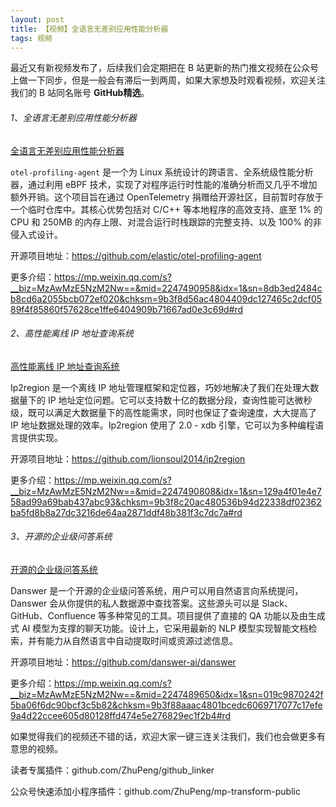 ```yaml
---
layout: post
title: 【视频】全语言无差别应用性能分析器
tags: 视频
---
```


最近又有新视频发布了，后续我们会定期把在 B 站更新的热门推文视频在公众号上做一下同步，但是一般会有滞后一到两周，如果大家想及时观看视频，欢迎关注我们的 B 站同名账号 **GitHub精选**。

######  1、全语言无差别应用性能分析器

[全语言无差别应用性能分析器](https://www.bilibili.com/video/BV1HM4m1m7cV/)

`otel-profiling-agent` 是一个为 Linux 系统设计的跨语言、全系统级性能分析器，通过利用 eBPF 技术，实现了对程序运行时性能的准确分析而又几乎不增加额外开销。这个项目旨在通过 OpenTelemetry 捐赠给开源社区，目前暂时存放于一个临时仓库中。其核心优势包括对 C/C++ 等本地程序的高效支持、底至 1% 的 CPU 和 250MB 的内存上限、对混合运行时栈跟踪的完整支持、以及 100% 的非侵入式设计。

开源项目地址：https://github.com/elastic/otel-profiling-agent

更多介绍：https://mp.weixin.qq.com/s?__biz=MzAwMzE5NzM2Nw==&mid=2247490958&idx=1&sn=8db3ed2484cb8cd6a2055bcb072ef020&chksm=9b3f8d56ac4804409dc127465c2dcf0589f4f85860f57628ce1ffe6404909b71667ad0e3c69d#rd

###### 2、高性能离线 IP 地址查询系统

[高性能离线 IP 地址查询系统](https://www.bilibili.com/video/BV1Xf421B7nW/)

Ip2region 是一个离线 IP 地址管理框架和定位器，巧妙地解决了我们在处理大数据量下的 IP 地址定位问题。它可以支持数十亿的数据分段，查询性能可达微秒级，既可以满足大数据量下的高性能需求，同时也保证了查询速度，大大提高了 IP 地址数据处理的效率。Ip2region 使用了 2.0 - xdb 引擎，它可以为多种编程语言提供实现。

开源项目地址：https://github.com/lionsoul2014/ip2region

更多介绍：https://mp.weixin.qq.com/s?__biz=MzAwMzE5NzM2Nw==&mid=2247490808&idx=1&sn=129a4f01e4e758ad99a69bab437abc93&chksm=9b3f8c20ac480536b94d22338df02362ba5fd8b8a27dc3216de64aa2871ddf48b381f3c7dc7a#rd

###### 3、开源的企业级问答系统

[开源的企业级问答系统](https://www.bilibili.com/video/BV1fJ4m1g7hG/)

Danswer 是一个开源的企业级问答系统，用户可以用自然语言向系统提问，Danswer 会从你提供的私人数据源中查找答案。这些源头可以是 Slack、GitHub、Confluence 等多种常见的工具。项目提供了直接的 QA 功能以及由生成式 AI 模型为支撑的聊天功能。设计上，它采用最新的 NLP 模型实现智能文档检索，并有能力从自然语言中自动提取时间或资源过滤信息。

开源项目地址：https://github.com/danswer-ai/danswer

更多介绍：https://mp.weixin.qq.com/s?__biz=MzAwMzE5NzM2Nw==&mid=2247489650&idx=1&sn=019c9870242f5ba06f6dc90bcf3c5b82&chksm=9b3f88aaac4801bcedc6069717077c17efe9a4d22ccee605d80128ffd474e5e276829ec1f2b4#rd

如果觉得我们的视频还不错的话，欢迎大家一键三连关注我们，我们也会做更多有意思的视频。

读者专属插件：github.com/ZhuPeng/github_linker

公众号快速添加小程序插件：github.com/ZhuPeng/mp-transform-public